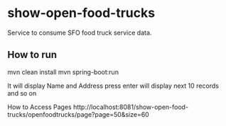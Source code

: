 # show-open-food-trucks
Service to consume SFO food truck service data.
## How to run
mvn clean install
mvn spring-boot:run

It will display Name and Address press enter will display next 10 records and so on

How to Access Pages
http://localhost:8081/show-open-food-trucks/openfoodtrucks/page?page=50&size=60
